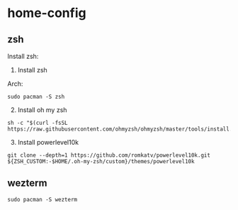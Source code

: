 # home-config

## zsh 

Install zsh:

1. Install zsh

Arch: 

```
sudo pacman -S zsh
```

2. Install oh my zsh

```
sh -c "$(curl -fsSL https://raw.githubusercontent.com/ohmyzsh/ohmyzsh/master/tools/install.sh)"
```

3. Install powerlevel10k

```
git clone --depth=1 https://github.com/romkatv/powerlevel10k.git ${ZSH_CUSTOM:-$HOME/.oh-my-zsh/custom}/themes/powerlevel10k
```

## wezterm

```
sudo pacman -S wezterm
```
